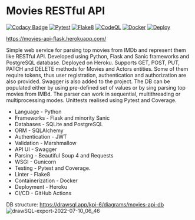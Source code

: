 # Movies RESTful API

[![Codacy Badge](https://app.codacy.com/project/badge/Grade/638324c7268a44e6915c6f9f313300d3)](https://www.codacy.com/gh/valerii-martell/Movies-RESTful-API/dashboard?utm_source=github.com&amp;utm_medium=referral&amp;utm_content=valerii-martell/Movies-RESTful-API&amp;utm_campaign=Badge_Grade)
[![Pytest](https://github.com/valerii-martell/Movies-RESTful-API/actions/workflows/test.yml/badge.svg)](https://github.com/valerii-martell/Movies-RESTful-API/actions/workflows/test.yml)
[![Flake8](https://github.com/valerii-martell/Movies-RESTful-API/actions/workflows/lint.yml/badge.svg)](https://github.com/valerii-martell/Movies-RESTful-API/actions/workflows/lint.yml)
[![CodeQL](https://github.com/valerii-martell/Movies-RESTful-API/actions/workflows/codeql.yml/badge.svg)](https://github.com/valerii-martell/Movies-RESTful-API/actions/workflows/codeql.yml)
[![Docker](https://github.com/valerii-martell/Movies-RESTful-API/actions/workflows/docker.yml/badge.svg)](https://github.com/valerii-martell/Movies-RESTful-API/actions/workflows/docker.yml)
[![Deploy](https://github.com/valerii-martell/Movies-RESTful-API/actions/workflows/deploy.yml/badge.svg)](https://github.com/valerii-martell/Movies-RESTful-API/actions/workflows/deploy.yml)



https://movies-api-flask.herokuapp.com/

Simple web service for parsing top movies from IMDb and represent them like RESTful API. 
Developed using Python, Flask and Sanic frameworks and PostgreSQL database. Deployed on Heroku.
Supports GET, POST, PUT, PATCH and DELETE methods for Movies and Actors entities. 
Some of them require tokens, thus user registration, authentication and authorization are also provided. 
Swagger is also added to the project. 
The DB can be populated either by using pre-defined set of values or by sing parsing top movies from IMBd. 
The parser can work in sequential, multithreading or multiprocessing modes.
Unittests realised using Pytest and Coverage.

- Language - Python
- Frameworks - Flask and minority Sanic
- Databases - SQLite and PostgreSQL
- ORM - SQLAlchemy
- Authentication - JWT
- Validation - Marshmallow
- API UI - Swagger
- Parsing - Beautiful Soup 4 and Requests
- WSGI - Gunicorn
- Testing - Pytest and Coverage.
- Linter - Flake8
- Containerization - Docker
- Deployment - Heroku
- CI/CD - GitHub Actions 

DB structure: https://drawsql.app/kpi-6/diagrams/movies-api-db
![drawSQL-export-2022-07-10_06_46](https://user-images.githubusercontent.com/19497575/178131742-7ba1e30c-7a54-4b27-97d3-4d049ad33dc4.png)



